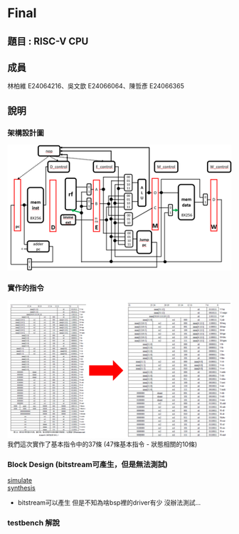 # Final
## 題目 : RISC-V CPU
## 成員
林柏維 E24064216、吳文歆 E24066064、陳哲彥 E24066365  
## 說明  
### 架構設計圖  
![架構圖](images/架構design.png)  
### 實作的指令  
![指令圖](images/指令.png)  
我們這次實作了基本指令中的37條 (47條基本指令 - 狀態相關的10條)  
### Block Design  (bitstream可產生，但是無法測試)  
[simulate](https://github.com/HainanG/2019_FPGA_Design_Group9/tree/master/Final/block_design)  
[synthesis](https://github.com/HainanG/2019_FPGA_Design_Group9/tree/master/Final/block_design)  
* bitstream可以產生 但是不知為啥bsp裡的driver有少 沒辦法測試...  
### testbench 解說  

